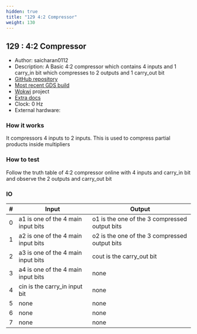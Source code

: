 ```yaml
---
hidden: true
title: "129 4:2 Compressor"
weight: 130
---
```


## 129 : 4:2 Compressor

* Author: saicharan0112
* Description: A Basic 4:2 compressor which contains 4 inputs and 1 carry_in bit which compresses to 2 outputs and 1 carry_out bit
* [GitHub repository](https://github.com/saicharan0112/tt02-submission-template)
* [Most recent GDS build](https://github.com/saicharan0112/tt02-submission-template/actions/runs/3782200126)
* [Wokwi](https://wokwi.com/projects/349813388252021330) project
* [Extra docs]()
* Clock: 0 Hz
* External hardware: 



### How it works

It compressors 4 inputs to 2 inputs. This is used to compress partial products inside multipliers

### How to test

Follow the truth table of 4:2 compressor online with 4 inputs and carry_in bit and observe the 2 outputs and carry_out bit

### IO

| # | Input        | Output       |
|---|--------------|--------------|
| 0 | a1 is one of the 4 main input bits  | o1 is the one of the 3 compressed output bits |
| 1 | a2 is one of the 4 main input bits  | o2 is the one of the 3 compressed output bits |
| 2 | a3 is one of the 4 main input bits  | cout is the carry_out bit |
| 3 | a4 is one of the 4 main input bits  | none |
| 4 | cin is the carry_in input bit  | none |
| 5 | none  | none |
| 6 | none  | none |
| 7 | none  | none |
